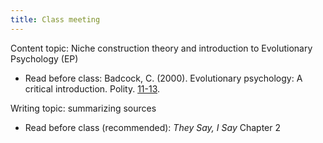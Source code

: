 ```yaml
---
title: Class meeting
---
```

<!-- 2.1 Tue 23 Jan 2024 -->

Content topic: Niche construction theory and introduction to Evolutionary Psychology (EP)

- Read before class: Badcock, C. (2000). Evolutionary psychology: A critical introduction. Polity. [11-13](https://canvas.nus.edu.sg/users/90279/files/3681666/download?verifier=etIzEdxfUOBGkqZghAGew3tr9HqOmOPBjmf9rBwC&download_frd=1).

Writing topic: summarizing sources

- Read before class (recommended): _They Say, I Say_ Chapter 2
